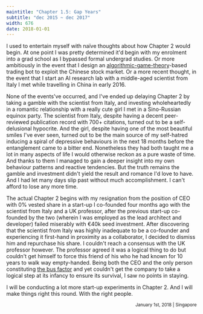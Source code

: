 ```yaml
---
maintitle: "Chapter 1.5: Gap Years"
subtitle: "dec 2015 ~ dec 2017"
width: 676
date: 2018-01-01
---
```

I used to entertain myself with naïve thoughts about how Chapter 2 would begin. At one point I was pretty determined it'd begin with my enrolment into a grad school as I bypassed formal undergrad studies. Or more ambitiously in the event that I design an [algorithmic-game-theory](http://www.cs.cmu.edu/~sandholm/cs15-892F13/algorithmic-game-theory.pdf)-based trading bot to exploit the Chinese stock market. Or a more recent thought, in the event that I start an AI research lab with a middle-aged scientist from Italy I met while travelling in China in early 2016.

None of the events've occurred, and I've ended up delaying Chapter 2 by taking a gamble with the scientist from Italy, and investing wholeheartedly in a romantic relationship with a really cute girl I met in a Sino-Russian equinox party. The scientist from Italy, despite having a decent peer-reviewed publication record with 700+ citations, turned out to be a self-delusional hypocrite. And the girl, despite having one of the most beautiful smiles I've ever seen, turned out to be the main source of my self-hatred inducing a spiral of depressive behaviours in the next 18 months before the entanglement came to a bitter end. Nonetheless they had both taught me a lot in many aspects of life I would otherwise reckon as a pure waste of time. And thanks to them I managed to gain a deeper insight into my own behaviour patterns and reactive tendencies. But the truth remains the gamble and investment didn't yield the result and romance I'd love to have. And I had let many days slip past without much accomplishment. I can't afford to lose any more time.

The actual Chapter 2 begins with my resignation from the position of CEO with 0% vested share in a start-up I co-founded four months ago with the scientist from Italy and a UK professor, after the previous start-up co-founded by the two (wherein I was employed as the lead architect and developer) failed miserably with €40k seed investment. After discovering that the scientist from Italy was highly inadequate to be a co-founder and experiencing it first-hand in proximity as a collaborator, I decided to dismiss him and repurchase his share. I couldn't reach a consensus with the UK professor however. The professor agreed it was a logical thing to do but couldn't get himself to force this friend of his who he had known for 10 years to walk way empty-handed. Being both the CEO and the only person constituting [the bus factor](https://en.wikipedia.org/wiki/Bus_factor) and yet couldn't get the company to take a logical step at its infancy to ensure its survival, I saw no points in staying.

I will be conducting a lot more start-up experiments in Chapter 2. And I will make things right this round. With the right people.

<div style="text-align:right"><small>January 1st, 2018 | Singapore</small></div>
